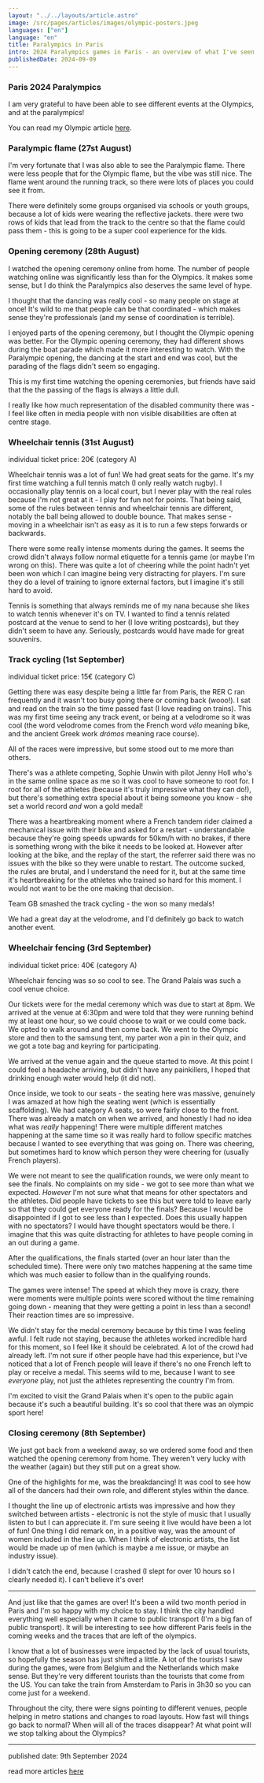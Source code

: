 ```yaml
---
layout: "../../layouts/article.astro"
image: /src/pages/articles/images/olympic-posters.jpeg
languages: ["en"]
language: "en"
title: Paralympics in Paris
intro: 2024 Paralympics games in Paris - an overview of what I've seen and how much I paid per ticket
publishedDate: 2024-09-09
---
```


### Paris 2024 Paralympics

I am very grateful to have been able to see different events at the Olympics, and at the paralympics!

You can read my Olympic article [here](https://abisummers.com/articles/olympics/).

### Paralympic flame (27st August)

I'm very fortunate that I was also able to see the Paralympic flame. There were less people that for the Olympic flame, but the vibe was still nice. The flame went around the running track, so there were lots of places you could see it from.

There were definitely some groups organised via schools or youth groups, because a lot of kids were wearing the reflective jackets. there were two rows of kids that lead from the track to the centre so that the flame could pass them - this is going to be a super cool experience for the kids.

### Opening ceremony (28th August)

I watched the opening ceremony online from home. The number of people watching online was significantly less than for the Olympics. It makes some sense, but I do think the Paralympics also deserves the same level of hype.

I thought that the dancing was really cool - so many people on stage at once! It's wild to me that people can be that coordinated - which makes sense they're professionals (and my sense of coordination is terrible).

I enjoyed parts of the opening ceremony, but I thought the Olympic opening was better. For the Olympic opening ceremony, they had different shows during the boat parade which made it more interesting to watch. With the Paralympic opening, the dancing at the start and end was cool, but the parading of the flags didn't seem so engaging.

This is my first time watching the opening ceremonies, but friends have said that the the passing of the flags is always a little dull. 

I really like how much representation of the disabled community there was - I feel like often in media people with non visible disabilities are often at centre stage.

### Wheelchair tennis (31st August)

individual ticket price: 20€ (category A)

Wheelchair tennis was a lot of fun! We had great seats for the game. It's my first time watching a full tennis match (I only really watch rugby). I occasionally play tennis on a local court, but I never play with the real rules because I'm not great at it - I play for fun not for points. That being said, some of the rules between tennis and wheelchair tennis are different, notably the ball being allowed to double bounce. That makes sense - moving in a wheelchair isn't as easy as it is to run a few steps forwards or backwards.

There were some really intense moments during the games. It seems the crowd didn't always follow normal etiquette for a tennis game (or maybe I'm wrong on this). There was quite a lot of cheering while the point hadn't yet been won which I can imagine being very distracting for players. I'm sure they do a level of training to ignore external factors, but I imagine it's still hard to avoid.

Tennis is something that always reminds me of my nana because she likes to watch tennis whenever it's on TV. I wanted to find a tennis related postcard at the venue to send to her (I love writing postcards), but they didn't seem to have any. Seriously, postcards would have made for great souvenirs.

### Track cycling (1st September)

individual ticket price: 15€ (category C)

Getting there was easy despite being a little far from Paris, the RER C ran frequently and it wasn't too busy going there or coming back (wooo!). I sat and read on the train so the time passed fast (I love reading on trains). This was my first time seeing any track event, or being at a velodrome so it was cool (the word velodrome comes from the French word _vélo_ meaning bike, and the ancient Greek work _drómos_ meaning race course).

All of the races were impressive, but some stood out to me more than others.

There's was a athlete competing, Sophie Unwin with pilot Jenny Holl who's in the same online space as me so it was cool to have someone to root for. I root for all of the athletes (because it's truly impressive what they can do!), but there's something extra special about it being someone you know - she set a world record _and_ won a gold medal!

There was a heartbreaking moment where a French tandem rider claimed a mechanical issue with their bike and asked for a restart - understandable because they're going speeds upwards for 50km/h with no brakes, if there is something wrong with the bike it needs to be looked at. However after looking at the bike, and the replay of the start, the referrer said there was no issues with the bike so they were unable to restart. The outcome sucked, the rules are brutal, and I understand the need for it, but at the same time it's heartbreaking for the athletes who trained so hard for this moment. I would not want to be the one making that decision.

Team GB smashed the track cycling - the won so many medals!

We had a great day at the velodrome, and I'd definitely go back to watch another event.

### Wheelchair fencing (3rd September)

individual ticket price: 40€ (category A)

Wheelchair fencing was so so cool to see. The Grand Palais was such a cool venue choice.

Our tickets were for the medal ceremony which was due to start at 8pm. We arrived at the venue at 6:30pm and were told that they were running behind my at least one hour, so we could choose to wait or we could come back. We opted to walk around and then come back. We went to the Olympic store and then to the samsung tent, my parter won a pin in their quiz, and we got a tote bag and keyring for participating.

We arrived at the venue again and the queue started to move. At this point I could feel a headache arriving, but didn't have any painkillers, I hoped that drinking enough water would help (it did not).

Once inside, we took to our seats - the seating here was massive, genuinely I was amazed at how high the seating went (which is essentially scaffolding). We had category A seats, so were fairly close to the front. There was already a match on when we arrived, and honestly I had no idea what was _really_ happening! There were multiple different matches happening at the same time so it was really hard to follow specific matches because I wanted to see everything that was going on. There was cheering, but sometimes hard to know which person they were cheering for (usually French players).

We were not meant to see the qualification rounds, we were only meant to see the finals. No complaints on my side - we got to see more than what we expected. _However_ I'm not sure what that means for other spectators and the athletes. Did people have tickets to see this but were told to leave early so that they could get everyone ready for the finals? Because I would be disappointed if I got to see less than I expected. Does this usually happen with no spectators? I would have thought spectators would be there. I imagine that this was quite distracting for athletes to have people coming in an out during a game.

After the qualifications, the finals started (over an hour later than the scheduled time). There were only two matches happening at the same time which was much easier to follow than in the qualifying rounds.

The games were intense! The speed at which they move is crazy, there were moments were multiple points were scored without the time remaining going down - meaning that they were getting a point in less than a second! Their reaction times are so impressive.

We didn't stay for the medal ceremony because by this time I was feeling awful. I felt rude not staying, because the athletes worked incredible hard for this moment, so I feel like it should be celebrated. A lot of the crowd had already left. I'm not sure if other people have had this experience, but I've noticed that a lot of French people will leave if there's no one French left to play or receive a medal. This seems wild to me, because I want to see _everyone_ play, not just the athletes representing the country I'm from.

I'm excited to visit the Grand Palais when it's open to the public again because it's such a beautiful building. It's so cool that there was an olympic sport here!

### Closing ceremony (8th September)

We just got back from a weekend away, so we ordered some food and then watched the opening ceremony from home. They weren't very lucky with the weather (again) but they still put on a great show.

One of the highlights for me, was the breakdancing! It was cool to see how all of the dancers had their own role, and different styles within the dance.

I thought the line up of electronic artists was impressive and how they switched between artists - electronic is not the style of music that I usually listen to but I can appreciate it. I'm sure seeing it live would have been a lot of fun! One thing I did remark on, in a positive way, was the amount of women included in the line up. When I think of electronic artists, the list would be made up of men (which is maybe a me issue, or maybe an industry issue).

I didn't catch the end, because I crashed (I slept for over 10 hours so I clearly needed it). I can't believe it's over!

---

And just like that the games are over! It's been a wild two month period in Paris and I'm so happy with my choice to stay. I think the city handled everything well especially when it came to public transport (I'm a big fan of public transport). It will be interesting to see how different Paris feels in the coming weeks and the traces that are left of the olympics.

I know that a lot of businesses were impacted by the lack of usual tourists, so hopefully the season has just shifted a little. A lot of the tourists I saw during the games, were from Belgium and the Netherlands which make sense. But they're very different tourists than the tourists that come from the US. You can take the train from Amsterdam to Paris in 3h30 so you can come just for a weekend.

Throughout the city, there were signs pointing to different venues, people helping in metro stations and changes to road layouts. How fast will things go back to normal? When will all of the traces disappear? At what point will we stop talking about the Olympics?

---

published date: 9th September 2024

read more articles [here](https://abisummers.com/articles/)
